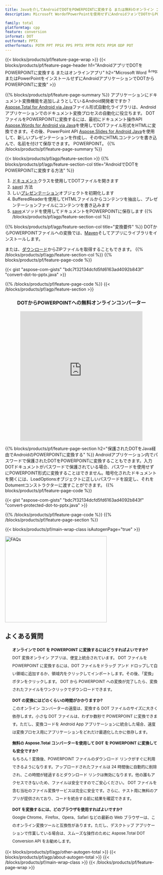 ```yaml
---
title: Javaを介してAndroidでDOTをPOWERPOINTに変換する または無料のオンライン コンバーターを使用
description: Microsoft WordofPowerPointを使用せずにAndroidフォンでDOTからPOWERPOINTに変換 またはオンライン。コードを統合する前に、無料の DOT から POWERPOINT へのオンライン コンバーターをすばやくテストします。

family: total
platformtag: cpp
feature: conversion
informat: DOT
outformat: PPTX
otherformats: POTM PPT PPSX PPS PPTX PPTM POTX PPSM ODP POT
---
```

{{< blocks/products/pf/feature-page-wrap >}}
{{< blocks/products/pf/feature-page-header h1="AndroidアプリでDOTをPOWERPOINTに変換する またはオンラインアプリ" h2="Microsoft Word <sup>＆reg;</sup>またはPowerPointをインストールせずにAndroidアプリケーションでDOTからPOWERPOINTに変換" >}}

{{% blocks/products/pf/feature-page-summary %}}
アプリケーションにドキュメント変換機能を追加しようとしているAndroid開発者ですか？ [Aspose.Total for Android via Java](https://products.aspose.com/total/android-java/)ファイル形式自動化ライブラリは、Androidアプリケーションでのドキュメント変換プロセスの自動化に役立ちます。 DOTファイルをPOWERPOINTに変換するには、最初にドキュメント操作API [Aspose.Words for Android via Java](https://products.aspose.com/words/android-java/)を使用してDOTファイル形式をHTMLに変換できます。その後、PowerPoint API [Aspose.Slides for Android Java](https://products.aspose.com/slides/android-java/)を使用して、新しいプレゼンテーションを作成し、その中にHTMLコンテンツを書き込んで、名前を付けて保存できます。 POWERPOINT。 
{{% /blocks/products/pf/feature-page-summary  %}}

{{< blocks/products/pf/agp/feature-section >}}
{{% blocks/products/pf/agp/feature-section-col title="AndroidでDOTをPOWERPOINTに変換する方法" %}}
1. [ドキュメント](https://reference.aspose.com/words/java/com.aspose.words/Dotument)クラスを使用してDOTファイルを開きます
2. [save](https://reference.aspose.com/words/java/com.aspose.words/Dotument#save(java.lang.String,com.aspose.words.SaveOptions)を使用してDOTファイルをHTMLに変換します)) 方法
3. しい[プレゼンテーション](https://reference.aspose.com/slides/java/com.aspose.slides/Presentation)オブジェクトを初期化します
5. BufferedReaderを使用してHTMLファイルからコンテンツを抽出し、プレゼンテーションファイルにコンテンツを書き込みます
6. [save](https://reference.aspose.com/slides/java/com.aspose.slides/Presentation#save-java.io.OutputStream-int-)メソッドを使用してドキュメントをPOWERPOINTに保存します
{{% /blocks/products/pf/agp/feature-section-col %}}

{{% blocks/products/pf/agp/feature-section-col title="変換要件" %}}
DOTからPOWERPOINTファイルへの変換では、[Maven](https://releases.aspose.com/total/java/)そしてアプリにライブラリをインストールします。

または、[ダウンロード](https://releases.aspose.com/total/androidjava)からZIPファイルを取得することもできます。
{{% /blocks/products/pf/agp/feature-section-col %}}
{{% blocks/products/pf/feature-page-code %}}

{{< gist "aspose-com-gists" "bdc7f32134dcfd5fd6163ad4092b843f" "convert-dot-to-pptx.java" >}}



{{% /blocks/products/pf/feature-page-code %}}
{{< /blocks/products/pf/agp/feature-section >}}

<div class="container-fluid agp-content bg-white aboutfile box-1 vh100 section nopbtm">
<div class=container>
<div class=row>
<div class="demobox tc col-md-12 padding-0" align="center">

<h3>DOTからPOWERPOINTへの無料オンラインコンバーター</h3>

<iframe style="border: none; height: 426px;" scrolling="no" src="https://total-conversion-app-65z5r2lp.qa.k8s.dynabic.com/?to=pptx&from=dot" id="child-iframe" width="80%"></iframe>

</div></div>
</div></div>

{{% blocks/products/pf/feature-page-section  h2="保護されたDOTをJava経由でAndroidのPOWERPOINTに変換する" %}}
Androidアプリケーション内でパスワードで保護されたDOTをPOWERPOINTに変換することもできます。入力DOTドキュメントがパスワードで保護されている場合、パスワードを使用せずにPOWERPOINT形式に変換することはできません。暗号化されたドキュメントを開くには、LoadOptionsオブジェクトに正しいパスワードを設定し、それをDotumentコンストラクターに渡すことができます。
{{% blocks/products/pf/feature-page-code %}}

{{< gist "aspose-com-gists" "bdc7f32134dcfd5fd6163ad4092b843f" "convert-protected-dot-to-pptx.java" >}}

{{% /blocks/products/pf/feature-page-code  %}}
{{% /blocks/products/pf/feature-page-section %}}

{{< blocks/products/pf/main-wrap-class isAutogenPage="true" >}}
<style>.howtolist li{margin-right: 0!important;line-height: 26px;position: relative;margin-bottom: 10px;font-size: 13px;list-style-type: none;}</style>
<div class="col-md-12 tl bg-gray-dark howtolist section">
  <a class="anchor" name="faqpage"></a>
  <div class="container tl dflex" itemscope="" itemtype="https://schema.org/FAQPage">
      <div class="col-md-4 howtosectiongfx">
          <img class="social-panel-hide-on-mobile" src="https://www.groupdocs.cloud/templates/brand/images/groupdocs/conversion/groupdocs_conversion-brand.png" alt="FAQs" width="335" height="283">
      </div>
      <div class="howtosection col-md-8">
          <div>
              <h2>よくある質問</h2>
              <ul>
                  <li itemscope="" itemprop="mainEntity" itemtype="https://schema.org/Question">
                      <div>
                          <span itemprop="name"><b>オンラインで DOT を POWERPOINT に変換するにはどうすればよいですか?</b></span>
                      </div>
                      <div itemscope="" itemprop="acceptedAnswer" itemtype="https://schema.org/Answer">
                          <span itemprop="text">DOT 変換オンライン アプリは、便宜上統合されています。 DOT ファイルを POWERPOINT に変換するには、DOT ファイルをドラッグ アンド ドロップして白い領域に追加するか、領域内をクリックしてインポートします。その後、「変換」ボタンをクリックします。 DOT から POWERPOINT への変換が完了したら、変換されたファイルをワンクリックでダウンロードできます。</span>
                      </div>
                  </li>
                  <li itemscope="" itemprop="mainEntity" itemtype="https://schema.org/Question">
                      <div>
                          <span itemprop="name"><b>DOT の変換にはどのくらいの時間がかかりますか?</b></span>
                      </div>
                      <div itemscope="" itemprop="acceptedAnswer" itemtype="https://schema.org/Answer">
                          <span itemprop="text">このオンライン コンバーターの速度は、変換する DOT ファイルのサイズに大きく依存します。小さな DOT ファイルは、わずか数秒で POWERPOINT に変換できます。ただし、変換コードを Android App アプリケーションに統合した場合、速度は変換プロセス用にアプリケーションをどれだけ最適化したかに依存します。</span>
                      </div>
                  </li>
                  <li itemscope="" itemprop="mainEntity" itemtype="https://schema.org/Question">
                      <div>
                          <span itemprop="name"><b>無料の Aspose.Total コンバーターを使用して DOT を POWERPOINT に変換しても安全ですか?</b></span>
                      </div>
                      <div itemscope="" itemprop="acceptedAnswer" itemtype="https://schema.org/Answer">
                          <span itemprop="text">もちろん！変換後、POWERPOINT ファイルのダウンロード リンクがすぐに利用できるようになります。アップロードされたファイルは 24 時間後に自動的に削除され、この時間が経過するとダウンロード リンクは無効になります。他の誰もアクセスできないため、ファイルは安全ですのでご安心ください。 DOT ファイルを含む当社のファイル変換サービスは完全に安全です。さらに、テスト用に無料のアプリが提供されており、コードを統合する前に結果を確認できます。</span>
                      </div>
                  </li>                 
                  <li itemscope="" itemprop="mainEntity" itemtype="https://schema.org/Question">
                      <div>
                          <span itemprop="name"><b>DOT を変換するには、どのブラウザを使用すればよいですか?</b></span>
                      </div>
                      <div itemscope="" itemprop="acceptedAnswer" itemtype="https://schema.org/Answer">
                          <span itemprop="text">Google Chrome、Firefox、Opera、Safari などの最新の Web ブラウザーは、このオンライン変換ツールと互換性があります。ただし、デスクトップ アプリケーションで作業している場合は、スムーズな操作のために Aspose.Total DOT Conversion API をお勧めします。</span>
                      </div>
                  </li>
              </ul>
          </div>
      </div>
  </div>
{{< blocks/products/pf/agp/other-autogen-total >}}
{{< blocks/products/pf/agp/about-autogen-total >}}
{{< /blocks/products/pf/main-wrap-class >}}
{{< /blocks/products/pf/feature-page-wrap >}}